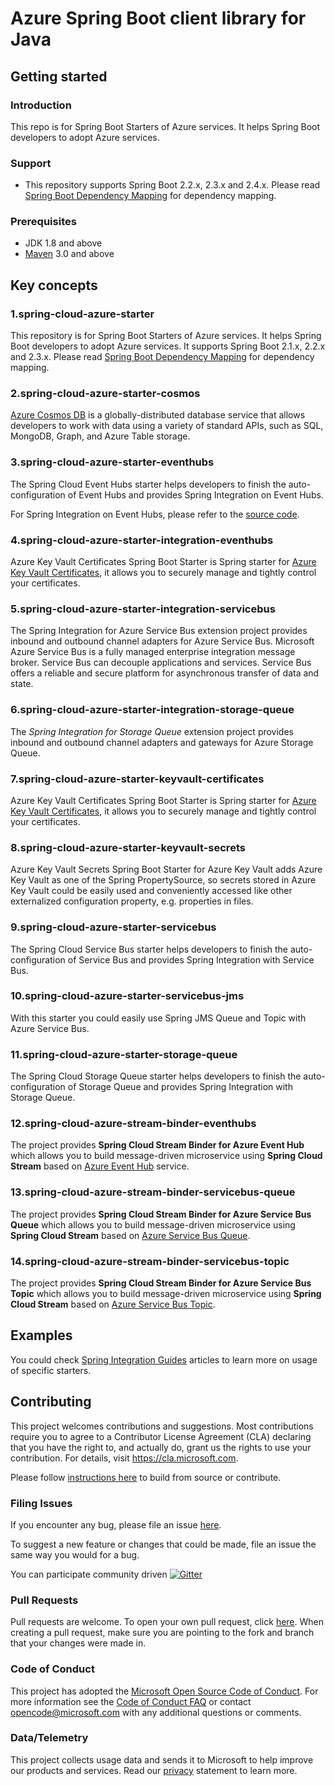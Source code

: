 # Azure Spring Boot client library for Java

## Getting started
### Introduction

This repo is for Spring Boot Starters of Azure services. It helps Spring Boot developers to adopt Azure services.

### Support
* This repository supports Spring Boot 2.2.x, 2.3.x and 2.4.x. Please read [Spring Boot Dependency Mapping][spring-boot-dependency-mapping] for dependency mapping.

### Prerequisites
- JDK 1.8 and above
- [Maven][maven] 3.0 and above

## Key concepts
### 1.spring-cloud-azure-starter

This repository is for Spring Boot Starters of Azure services. It helps Spring Boot developers to adopt Azure services. It supports Spring Boot 2.1.x, 2.2.x and 2.3.x. Please read [Spring Boot Dependency Mapping](https://github.com/Azure/azure-sdk-for-java/wiki/Spring-Boot-Dependency-Mapping) for dependency mapping.

### 2.spring-cloud-azure-starter-cosmos

[Azure Cosmos DB](https://azure.microsoft.com/services/cosmos-db/) is a globally-distributed database service that allows developers to work with data using a variety of standard APIs, such as SQL, MongoDB, Graph, and Azure Table storage.

### 3.spring-cloud-azure-starter-eventhubs

The Spring Cloud Event Hubs starter helps developers to finish the auto-configuration of Event Hubs and provides Spring Integration on Event Hubs.

For Spring Integration on Event Hubs, please refer to the [source code][source_code_eventhubs].


### 4.spring-cloud-azure-starter-integration-eventhubs

Azure Key Vault Certificates Spring Boot Starter is Spring starter for [Azure Key Vault Certificates](https://docs.microsoft.com/azure/key-vault/certificates/about-certificates), it allows you to securely manage and tightly control your certificates.

### 5.spring-cloud-azure-starter-integration-servicebus

The Spring Integration for Azure Service Bus extension project provides inbound and outbound channel adapters for Azure Service Bus.
Microsoft Azure Service Bus is a fully managed enterprise integration message broker. Service Bus can decouple applications and services.
Service Bus offers a reliable and secure platform for asynchronous transfer of data and state.

### 6.spring-cloud-azure-starter-integration-storage-queue

The *Spring Integration for Storage Queue* extension project provides inbound and outbound channel adapters and gateways for Azure Storage Queue.

### 7.spring-cloud-azure-starter-keyvault-certificates

Azure Key Vault Certificates Spring Boot Starter is Spring starter for [Azure Key Vault Certificates](https://docs.microsoft.com/azure/key-vault/certificates/about-certificates), it allows you to securely manage and tightly control your certificates.

### 8.spring-cloud-azure-starter-keyvault-secrets

Azure Key Vault Secrets Spring Boot Starter for Azure Key Vault adds Azure Key Vault as one of the
Spring PropertySource, so secrets stored in Azure Key Vault could be easily used and conveniently
accessed like other externalized configuration property, e.g. properties in files.

### 9.spring-cloud-azure-starter-servicebus

The Spring Cloud Service Bus starter helps developers to finish the auto-configuration of Service Bus and provides Spring Integration with Service Bus.

### 10.spring-cloud-azure-starter-servicebus-jms

With this starter you could easily use Spring JMS Queue and Topic with Azure Service Bus.

### 11.spring-cloud-azure-starter-storage-queue

The Spring Cloud Storage Queue starter helps developers to finish the auto-configuration of Storage Queue and provides Spring Integration with Storage Queue.

### 12.spring-cloud-azure-stream-binder-eventhubs

The project provides **Spring Cloud Stream Binder for Azure Event Hub** which allows you to build message-driven
microservice using **Spring Cloud Stream** based on [Azure Event Hub][azure_event_hub] service.

### 13.spring-cloud-azure-stream-binder-servicebus-queue

The project provides **Spring Cloud Stream Binder for Azure Service Bus Queue** which allows you to build message-driven
microservice using **Spring Cloud Stream** based on [Azure Service Bus Queue][azure_service_bus].

### 14.spring-cloud-azure-stream-binder-servicebus-topic

The project provides **Spring Cloud Stream Binder for Azure Service Bus Topic** which allows you to build message-driven
microservice using **Spring Cloud Stream** based on [Azure Service Bus Topic][azure_service_bus].


## Examples
You could check [Spring Integration Guides][spring-integration-guides] articles to learn more on usage of specific starters.

## Contributing
This project welcomes contributions and suggestions.  Most contributions require you to agree to a Contributor License Agreement (CLA) declaring that you have the right to, and actually do, grant us the rights to use your contribution. For details, visit https://cla.microsoft.com.

Please follow [instructions here][spring-contributing] to build from source or contribute.

### Filing Issues

If you encounter any bug, please file an issue [here][azure-sdk-for-java-issues].

To suggest a new feature or changes that could be made, file an issue the same way you would for a bug.

You can participate community driven [![Gitter][gitter-spring-on-azure-img]][gitter-spring-on-azure]

### Pull Requests

Pull requests are welcome. To open your own pull request, click [here][azure-sdk-for-java-compare]. When creating a pull request, make sure you are pointing to the fork and branch that your changes were made in.

### Code of Conduct

This project has adopted the [Microsoft Open Source Code of Conduct][codeofconduct]. For more information see the [Code of Conduct FAQ][codeofconduct-faq] or contact [opencode@microsoft.com](mailto:opencode@microsoft.com) with any additional questions or comments.

### Data/Telemetry

This project collects usage data and sends it to Microsoft to help improve our products and services. Read our [privacy][privacy-statement] statement to learn more.

<!--link-->
[maven]: https://maven.apache.org/
[spring-initializr]: https://start.spring.io/
[maven-central-repository]: https://search.maven.org/
[spring-cloud]: https://spring.io/projects/spring-cloud
[spring-cloud-stream]: https://cloud.spring.io/spring-cloud-stream/
[spring-boot-dependency-mapping]: https://github.com/Azure/azure-sdk-for-java/wiki/Spring-Versions-Mapping

[spring-integration-guides]: https://docs.microsoft.com/java/azure/spring-framework
[connect-to-feed-link]: https://dev.azure.com/azure-sdk/public/_packaging?_a=connect&feed=azure-sdk-for-java

[spring-contributing]: https://github.com/Azure/azure-sdk-for-java/blob/main/sdk/spring/CONTRIBUTING.md
[azure-sdk-for-java-issues]: https://github.com/Azure/azure-sdk-for-java/issues
[gitter-spring-on-azure-img]: https://badges.gitter.im/Microsoft/spring-on-azure.svg
[gitter-spring-on-azure]: https://gitter.im/Microsoft/spring-on-azure
[azure-sdk-for-java-compare]: https://github.com/Azure/azure-sdk-for-java/compare

[codeofconduct]: https://opensource.microsoft.com/codeofconduct/faq/
[codeofconduct-faq]: https://opensource.microsoft.com/codeofconduct/faq/
[privacy-statement]: https://privacy.microsoft.com/privacystatement
[azure_event_hub]: https://azure.microsoft.com/services/event-hubs/
[source_code_eventhubs]: https://github.com/Azure/azure-sdk-for-java/tree/main/sdk/spring/azure-spring-integration-eventhubs
[azure_service_bus]: https://azure.microsoft.com/services/service-bus/
